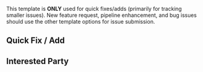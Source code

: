 This template is **ONLY** used for quick fixes/adds (primarily for tracking smaller issues). New feature request, pipeline enhancement, and bug issues should use the other template options for issue submission.


## Quick Fix / Add

<!--- What is the quick fix/add? -->


## Interested Party

<!--- Who reported this or is looking for the fix? -->

